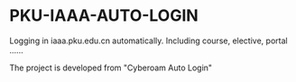 # PKU-IAAA-AUTO-LOGIN
Logging in iaaa.pku.edu.cn automatically. Including course, elective, portal ......



The project is developed from "Cyberoam Auto Login"



